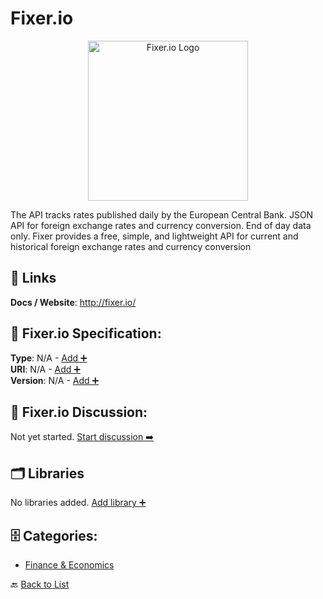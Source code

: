 # Fixer.io
<p align="center">
    <img width="256" src="https://raw.githubusercontent.com/apis-list/apis-list/main/apis/fixer-io/logo_256x256.png" alt="Fixer.io Logo"/>
</p>
The API tracks rates published daily by the European Central Bank. JSON API for foreign exchange rates and currency conversion. End of day data only. Fixer provides a free, simple, and lightweight API for current and historical foreign exchange rates and currency conversion

##  🔗 Links
**Docs / Website**: http://fixer.io/

## 🧬 Fixer.io Specification:
**Type**: N/A - [Add ➕](https://github.com/apis-list/apis-list/edit/main/apis/fixer-io/fixer-io.yaml)  
**URI**: N/A - [Add ➕](https://github.com/apis-list/apis-list/edit/main/apis/fixer-io/fixer-io.yaml)  
**Version**: N/A - [Add ➕](https://github.com/apis-list/apis-list/edit/main/apis/fixer-io/fixer-io.yaml)

## 💬 Fixer.io Discussion:
Not yet started. [Start discussion ➡️](https://github.com/apis-list/apis-list/discussions/new)

## 🗂️ Libraries

No libraries added. [Add library ➕](https://github.com/apis-list/apis-list/edit/main/apis/fixer-io/fixer-io.yaml)    


## 🗄️ Categories:
- [Finance & Economics](https://github.com/apis-list/apis-list#finance--economics-)

🔙  [Back to List](https://github.com/apis-list/apis-list)
